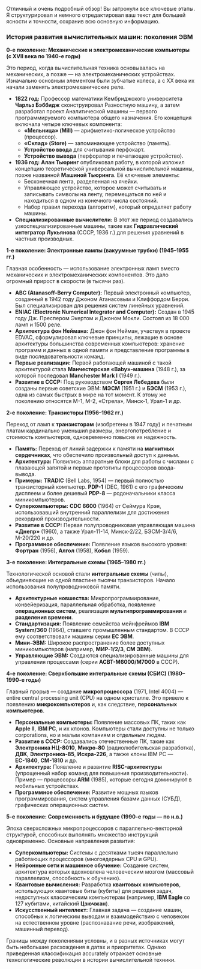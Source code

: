 Отличный и очень подробный обзор! Вы затронули все ключевые этапы. Я структурировал и немного отредактировал ваш текст для большей ясности и точности, сохранив всю основную информацию.

### История развития вычислительных машин: поколения ЭВМ

**0-е поколение: Механические и электромеханические компьютеры (с XVII века по 1940-е годы)**

Это период, когда вычислительная техника основывалась на механических, а позже — на электромеханических устройствах. Изначально основным элементом были зубчатые колеса, а с XX века их начали заменять электромеханические реле.

*   **1822 год:** Профессор математики Кембриджского университета **Чарльз Бэббидж** сконструировал Разностную машину, а затем разработал проект Аналитической машины — первого программируемого компьютера общего назначения. Его концепция включала четыре ключевых компонента:
    *   **«Мельница» (Mill)** — арифметико-логическое устройство (процессор).
    *   **«Склад» (Store)** — запоминающее устройство (память).
    *   **Устройство ввода** для считывания перфокарт.
    *   **Устройство вывода** (перфоратор и печатающее устройство).
*   **1936 год:** **Алан Тьюринг** опубликовал работу, в которой изложил концепцию теоретической универсальной вычислительной машины, позже названной **Машиной Тьюринга**. Её ключевые элементы:
    *   Бесконечная лента, разделенная на ячейки.
    *   Управляющее устройство, которое может считывать и записывать символы на ленту, перемещаться по ней и находиться в одном из конечного числа состояний.
    *   Набор правил перехода (алгоритм), который определяет работу машины.
*   **Специализированные вычислители:** В этот же период создавались узкоспециализированные машины, такие как **Гидравлический интегратор Лукьянова** (СССР, 1936 г.) для решения уравнений в частных производных.

**1-е поколение: Электронные лампы (вакуумные трубки) (1945–1955 гг.)**

Главная особенность — использование электронных ламп вместо механических и электромеханических компонентов. Это дало огромный прирост в скорости (в тысячи раз).

*   **ABC (Atanasoff-Berry Computer):** Первый электронный компьютер, созданный в 1942 году Джоном Атанасовым и Клиффордом Берри. Был специализирован для решения систем линейных уравнений.
*   **ENIAC (Electronic Numerical Integrator and Computer):** Создан в 1945 году Дж. Преспером Экертом и Джоном Мокли. Состоял из 18 000 ламп и 1500 реле.
*   **Архитектура фон Неймана:** Джон фон Нейман, участвуя в проекте EDVAC, сформулировал ключевые принципы, лежащие в основе архитектуры большинства современных компьютеров: хранение программ и данных в одной памяти и представление программы в виде последовательности команд.
*   **Первые реализации:** Первой работающей машиной с такой архитектурой стала **Манчестерская «Baby»-машина** (1948 г.), за которой последовал **Manchester Mark I** (1949 г.).
*   **Развитие в СССР:** Под руководством **Сергея Лебедева** были созданы первые советские ЭВМ: **МЭСМ** (1951 г.) и **БЭСМ** (1953 г.), одна из самых быстрых в мире на тот момент. К этому же поколению относятся М-1, М-2, «Стрела», Минск-1, Урал-1 и др.

**2-е поколение: Транзисторы (1956–1962 гг.)**

Переход от ламп к **транзисторам** (изобретены в 1947 году) и печатным платам кардинально уменьшил размеры, энергопотребление и стоимость компьютеров, одновременно повысив их надежность.

*   **Память:** Переход от линий задержки к памяти на **магнитных сердечниках**, что обеспечило произвольный доступ к данным.
*   **Архитектура:** Появились аппаратные блоки для работы с числами с плавающей запятой и первые прототипы процессоров ввода-вывода.
*   **Примеры:** **TRADIC** (Bell Labs, 1954) — первый полностью транзисторный компьютер. **PDP-1** (DEC, 1961) с его графическим дисплеем и более дешевый **PDP-8** — родоначальники класса миникомпьютеров.
*   **Суперкомпьютеры:** **CDC 6600** (1964) от Сеймура Крэя, использовавший внутренний параллелизм для достижения рекордной производительности.
*   **Развитие в СССР:** Первая полупроводниковая управляющая машина **«Днепр»** (1960), а также Урал-11-14, Минск-2/22, БЭСМ-3/4/6, М-20/220 и др.
*   **Программное обеспечение:** Появление языков высокого уровня: **Фортран** (1956), **Алгол** (1958), **Кобол** (1959).

**3-е поколение: Интегральные схемы (1965–1980 гг.)**

Технологической основой стали **интегральные схемы** (чипы), объединяющие на одной пластине тысячи транзисторов. Начало использования полупроводниковой памяти.

*   **Архитектурные новшества:** Микропрограммирование, конвейеризация, параллельная обработка, появление **операционных систем**, реализация **мультипрограммирования** и **разделения времени**.
*   **Стандартизация:** Появление семейства мейнфреймов **IBM System/360** (1964), ставшего промышленным стандартом. В СССР ему соответствовали машины серии **ЕС ЭВМ**.
*   **Мини-ЭВМ:** Широкое распространение более доступных миникомпьютеров (например, **МИР-1/2/3**, **СМ ЭВМ**).
*   **Управляющие ЭВМ:** Создаются специализированные машины для управления процессами (серии **АСВТ-М6000/М7000** в СССР).

**4-е поколение: Сверхбольшие интегральные схемы (СБИС) (1980–1990-е годы)**

Главный прорыв — создание **микропроцессора** (1971, Intel 4004) — entire central processing unit (CPU) на одном кристалле. Это привело к появлению **микрокомпьютеров** и, как следствие, **персональных компьютеров**.

*   **Персональные компьютеры:** Появление массовых ПК, таких как **Apple II**, **IBM PC**, и их клонов. Компьютеры стали доступны не только corporations, но и малым компаниям и отдельным людям.
*   **Развитие в СССР:** Создавались отечественные ПК, такие как **Электроника НЦ-8010**, **Микро-80** (радиолюбительская разработка), **ДВК**, **Электроника-85**, **Искра-226**, а также клоны IBM PC — **ЕС-1840**, **СМ-1810** и др.
*   **Архитектура:** Появление и развитие **RISC-архитектуры** (упрощенный набор команд для повышения производительности). Пример — процессоры **ARM** (1985), которые сегодня доминируют в мобильных устройствах.
*   **Программное обеспечение:** Развитие мощных языков программирования, систем управления базами данных (СУБД), графических операционных систем.

**5-е поколение: Современность и будущее (1990-е годы — по н.в.)**

Эпоха сверхсложных микропроцессоров с параллельно-векторной структурой, способных выполнять множество инструкций одновременно. Основные направления развития:

*   **Суперкомпьютеры:** Системы с десятками тысяч параллельно работающих процессоров (многоядерных CPU и GPU).
*   **Нейронные сети и машинное обучение:** Создание систем, архитектура которых вдохновлена человеческим мозгом (массовый параллелизм, способность к обучению).
*   **Квантовые вычисления:** Разработка **квантовых компьютеров**, использующих квантовые биты (кубиты) для решения задач, недоступных классическим компьютерам (например, **IBM Eagle** со 127 кубитами, китайский **Цзючжан**).
*   **Искусственный интеллект:** Главная задача — создание машин, способных к логическим выводам и взаимодействию с человеком на естественном уровне (распознавание речи, изображений, машинный перевод).

Границы между поколениями условны, и в разных источниках могут быть небольшие расхождения в датах и приоритетах. Однако приведенная классификация accurately отражает основные технологические революции в истории вычислительной техники.